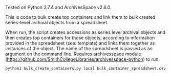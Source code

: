 Tested on Python 3.7.4 and ArchivesSpace v2.6.0.

This is code to bulk create top containers and link them to bulk created series-level archival objects from a spreadsheet. 

When run, the script creates accessions as series level archival objects and then creates top containers for those objects, according to information provided in the spreadsheet (see: template) and links them together as instances of the object. The name of the spreadsheet is passed as an argument on the command line. Requires archivesspace module (https://github.com/SmithCollegeLibraries/archivesspace-python) to run.

``` python3 bulk_create_containers.py local bulk_container_spreadsheet.csv ```
